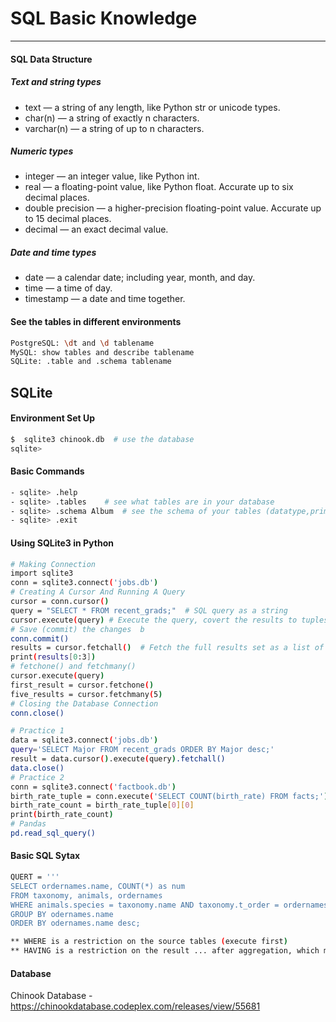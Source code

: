 # SQL Basic Knowledge
-----

#### SQL Data Structure
##### Text and string types
- text — a string of any length, like Python str or unicode types.
- char(n) — a string of exactly n characters.
- varchar(n) — a string of up to n characters.
##### Numeric types
- integer — an integer value, like Python int.
- real — a floating-point value, like Python float. Accurate up to six decimal places.
- double precision — a higher-precision floating-point value. Accurate up to 15 decimal places.
- decimal — an exact decimal value.
##### Date and time types
- date — a calendar date; including year, month, and day.
- time — a time of day.
- timestamp — a date and time together.

#### See the tables in different environments
```sh
PostgreSQL: \dt and \d tablename
MySQL: show tables and describe tablename
SQLite: .table and .schema tablename
```
## SQLite 
#### Environment Set Up
```sh
$  sqlite3 chinook.db  # use the database
sqlite>
```
#### Basic Commands
```sh
- sqlite> .help
- sqlite> .tables    # see what tables are in your database
- sqlite> .schema Album  # see the schema of your tables (datatype,primary key, foreign key
- sqlite> .exit
```
#### Using SQLite3 in Python
```sh
# Making Connection
import sqlite3
conn = sqlite3.connect('jobs.db')
# Creating A Cursor And Running A Query
cursor = conn.cursor()  
query = "SELECT * FROM recent_grads;"  # SQL query as a string
cursor.execute(query) # Execute the query, covert the results to tuples and store as a local varaible
# Save (commit) the changes  b
conn.commit()
results = cursor.fetchall()  # Fetch the full results set as a list of tuples
print(results[0:3])
# fetchone() and fetchmany()
cursor.execute(query)
first_result = cursor.fetchone()
five_results = cursor.fetchmany(5)  
# Closing the Database Connection
conn.close()   

# Practice 1
data = sqlite3.connect('jobs.db')
query='SELECT Major FROM recent_grads ORDER BY Major desc;'
result = data.cursor().execute(query).fetchall()
data.close()
# Practice 2
conn = sqlite3.connect('factbook.db')
birth_rate_tuple = conn.execute('SELECT COUNT(birth_rate) FROM facts;').fetchall()
birth_rate_count = birth_rate_tuple[0][0]
print(birth_rate_count)
# Pandas
pd.read_sql_query()
```
#### Basic SQL Sytax
```sh
QUERT = '''
SELECT ordernames.name, COUNT(*) as num
FROM taxonomy, animals, ordernames
WHERE animals.species = taxonomy.name AND taxonomy.t_order = ordernames.t_order
GROUP BY odernames.name
ORDER BY odernames.name desc;
```
```sh
** WHERE is a restriction on the source tables (execute first)
** HAVING is a restriction on the result ... after aggregation, which means. filter on a column generated by a query.
```
#### Database 
Chinook Database - https://chinookdatabase.codeplex.com/releases/view/55681

